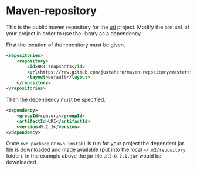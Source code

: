 Maven-repository
================

This is the public maven repository for the [uri](https://github.com/justahero/uri) project.
Modify the `pom.xml` of your project in order to use the library as a dependency.

First the location of the repository must be given.

````xml
<repositories>
    <repository>
        <id>URI snapshots</id>
        <url>https://raw.github.com/justahero/maven-repository/master/snapshots</url>
        <layout>default</layout>
    </repository>
</repositories>
````

Then the dependency must be specified.

````xml
<dependency>
    <groupId>com.uri</groupId>
    <artifactId>URI</artifactId>
    <version>0.2.1</version>
</dependency>
````

Once `mvn package` or `mvn install` is run for your project the dependent jar file is downloaded
and made available (put into the local `~/.m2/repository` folder).
In the example above the jar file `URI-0.2.1.jar` would be downloaded.
